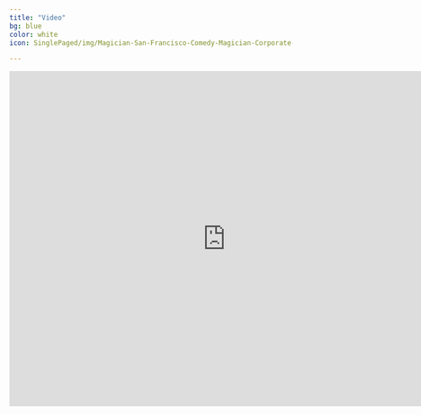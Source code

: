```yaml
---
title: "Video"
bg: blue
color: white
icon: SinglePaged/img/Magician-San-Francisco-Comedy-Magician-Corporate-Entertainment-Bay-Area-San-Francisco-SF-300x300.png

---
```


<iframe width="768" height="597" scrolling="no"
  src="https://www.playposit.com/listcode/605830/m18973"
  frameborder="0"></iframe>
